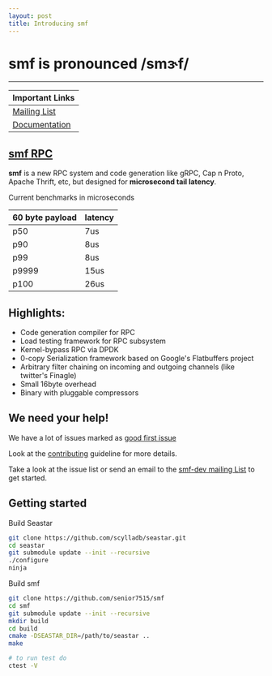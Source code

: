 ```yaml
---
layout: post
title: Introducing smf 
---
```



# **smf** is pronounced **/smɝf/**

--- 

| Important Links
| ---------------- 
| [Mailing List](https://groups.google.com/forum/#!forum/smf-dev)
| [Documentation](https://senior7515.github.io/smf/)


## [**smf** RPC]({{site.baseurl}}rpc)


**smf** is a new RPC system and code generation like gRPC, Cap n Proto,
Apache Thrift, etc, but designed for **microsecond tail latency**.

Current benchmarks in microseconds

| 60 byte payload  | latency   |
| ---------------- | --------- |
| p50              | 7us       |
| p90              | 8us       |
| p99              | 8us       |
| p9999            | 15us      |
| p100             | 26us      |


Highlights:
---

* Code generation compiler for RPC
* Load testing framework for RPC subsystem 
* Kernel-bypass RPC via DPDK
* 0-copy Serialization framework based on Google's Flatbuffers project
* Arbitrary filter chaining on incoming and outgoing channels (like twitter's Finagle)
* Small 16byte overhead
* Binary with pluggable compressors

## We need your help!

We have a lot of issues marked as [good first issue](https://github.com/senior7515/smf/labels/good%20first%20issue)

Look at the [contributing](https://github.com/senior7515/smf/blob/master/CONTRIBUTING.md) 
guideline for more details. 

Take a look at the issue list or send an email to the
[smf-dev mailing List](https://groups.google.com/forum/#!forum/smf-dev)
to get started. 

## Getting started


Build Seastar

```bash
git clone https://github.com/scylladb/seastar.git
cd seastar
git submodule update --init --recursive
./configure 
ninja
```

Build smf

```bash
git clone https://github.com/senior7515/smf
cd smf
git submodule update --init --recursive
mkdir build
cd build
cmake -DSEASTAR_DIR=/path/to/seastar ..
make 

# to run test do 
ctest -V
```


